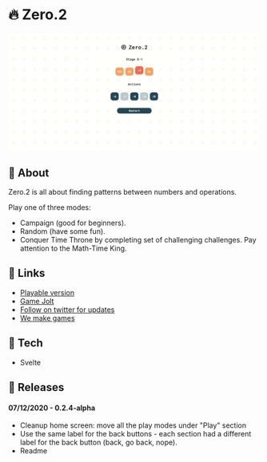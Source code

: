 # :fire: Zero.2

![Zero.2 gameplay](https://github.com/OleksandrDemian/zero-2/blob/master/public/images/example.png)

## :gem: About
Zero.2 is all about finding patterns between numbers and operations.

Play one of three modes:
- Campaign (good for beginners).
- Random (have some fun).
- Conquer Time Throne by completing set of challenging challenges. Pay attention to the Math-Time King.

## :link: Links
- [Playable version](https://zero.oleksandrdemian.tech/)
- [Game Jolt](https://gamejolt.com/games/zero-2/562698)
- [Follow on twitter for updates](https://twitter.com/9zemian5)
- [We make games](https://www.wemake.games/games/zero-2)

## :floppy_disk: Tech
- Svelte

## :rocket: Releases
#### 07/12/2020 - 0.2.4-alpha
- Cleanup home screen: move all the play modes under "Play" section
- Use the same label for the back buttons - each section had a different label for the back button (back, go back, nope).
- Readme
